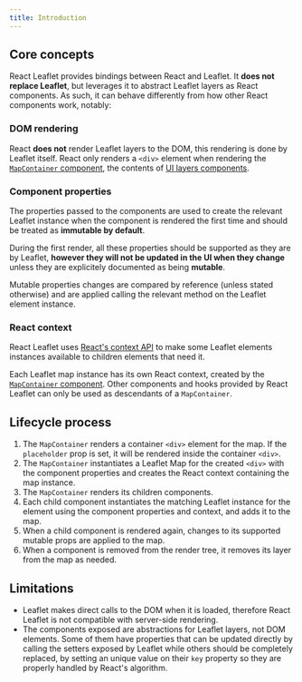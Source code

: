 ```yaml
---
title: Introduction
---
```


## Core concepts

React Leaflet provides bindings between React and Leaflet. It **does not replace Leaflet**, but leverages it to abstract Leaflet layers as React components. As such, it can behave differently from how other React components work, notably:

### DOM rendering

React **does not** render Leaflet layers to the DOM, this rendering is done by Leaflet itself.
React only renders a `<div>` element when rendering the [`MapContainer` component](api-map.md#mapcontainer), the contents of [UI layers components](api-components.md#ui-layers).

### Component properties

The properties passed to the components are used to create the relevant Leaflet instance when the component is rendered the first time and should be treated as **immutable by default**.

During the first render, all these properties should be supported as they are by Leaflet, **however they will not be updated in the UI when they change** unless they are explicitely documented as being **mutable**.

Mutable properties changes are compared by reference (unless stated otherwise) and are applied calling the relevant method on the Leaflet element instance.

### React context

React Leaflet uses [React's context API](https://reactjs.org/docs/context.html) to make some Leaflet elements instances available to children elements that need it.

Each Leaflet map instance has its own React context, created by the [`MapContainer` component](api-map.md#mapcontainer). Other components and hooks provided by React Leaflet can only be used as descendants of a `MapContainer`.

## Lifecycle process

1. The `MapContainer` renders a container `<div>` element for the map. If the `placeholder` prop is set, it will be rendered inside the container `<div>`.
1. The `MapContainer` instantiates a Leaflet Map for the created `<div>` with the component properties and creates the React context containing the map instance.
1. The `MapContainer` renders its children components.
1. Each child component instantiates the matching Leaflet instance for the element using the component properties and context, and adds it to the map.
1. When a child component is rendered again, changes to its supported mutable props are applied to the map.
1. When a component is removed from the render tree, it removes its layer from the map as needed.

## Limitations

- Leaflet makes direct calls to the DOM when it is loaded, therefore React Leaflet is not compatible with server-side rendering.
- The components exposed are abstractions for Leaflet layers, not DOM elements. Some of them have properties that can be updated directly by calling the setters exposed by Leaflet while others should be completely replaced, by setting an unique value on their `key` property so they are properly handled by React's algorithm.
